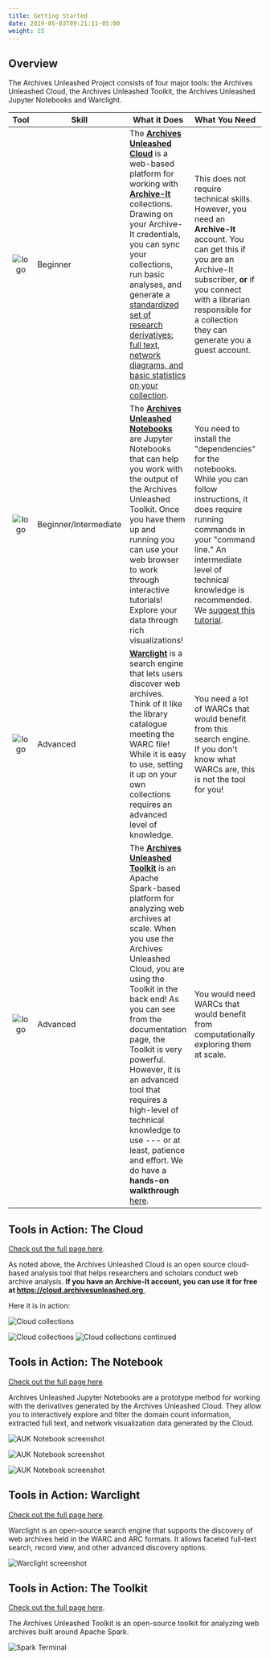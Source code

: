 ```yaml
---
title: Getting Started
date: 2019-05-03T09:21:11-05:00
weight: 15
---
```


<!---
The introductory video will go here
-->

## Overview

The Archives Unleashed Project consists of four major tools: the Archives Unleashed Cloud, the Archives Unleashed Toolkit, the Archives Unleashed Jupyter Notebooks and Warclight.

| Tool                     | Skill        | What it Does | What You Need | Ideal For |
|:--------------------------:|--------------|--------------|---------------|-----------|
| ![logo](/images/cloud-logo.png)  | Beginner     | The **[Archives Unleashed Cloud](/cloud)** is a web-based platform for working with [**Archive-It**](https://archive-it.org) collections. Drawing on your Archive-It credentials, you can sync your collections, run basic analyses, and generate a [standardized set of research derivatives: full text, network diagrams, and basic statistics on your collection](https://cloud.archivesunleashed.org/derivatives).             |  This does not require technical skills. However, you need an **Archive-It** account. You can get this if you are an Archive-It subscriber, **or** if you connect with a librarian responsible for a collection they can generate you a guest account.            | Librarians, and researchers who know a librarian with an Archive-It account!          |
| ![logo](/images/notebook-logo.png) | Beginner/Intermediate | The **[Archives Unleashed Notebooks](/notebooks)** are Jupyter Notebooks that can help you work with the output of the Archives Unleashed Toolkit. Once you have them up and running you can use your web browser to work through interactive tutorials! Explore your data through rich visualizations!             |  You need to install the "dependencies" for the notebooks. While you can follow instructions, it does require running commands in your "command line." An intermediate level of technical knowledge is recommended. We [suggest this tutorial](https://programminghistorian.org/en/lessons/intro-to-bash).            | Researchers who want to explore their web archival collections.          |
| ![logo](/images/warclight-logo.png) | Advanced | **[Warclight](/warclight)** is a search engine that lets users discover web archives. Think of it like the library catalogue meeting the WARC file! While it is easy to use, setting it up on your own collections requires an advanced level of knowledge.             | You need a lot of WARCs that would benefit from this search engine. If you don't know what WARCs are, this is not the tool for you!             |  Librarians and archivists who have been collecting web archives and want to enhance collection discoverability.         |
| ![logo](/images/toolkit-logo.png)   | Advanced     |  The **[Archives Unleashed Toolkit](/toolkit)** is an Apache Spark-based platform for analyzing web archives at scale. When you use the Archives Unleashed Cloud, you are using the Toolkit in the back end! As you can see from the documentation page, the Toolkit is very powerful. However, it is an advanced tool that requires a high-level of technical knowledge to use --- or at least, patience and effort. We do have a **hands-on walkthrough** [here](https://aut.docs.archivesunleashed.org/docs/toolkit-walkthrough).            |  You would need WARCs that would benefit from computationally exploring them at scale.            |  Researchers who want to explore their WARCs at scale and need more flexibility than the Cloud provides.         |

## Tools in Action: The Cloud

[Check out the full page here](/cloud).

As noted above, the Archives Unleashed Cloud is an open source cloud-based analysis tool that helps researchers and scholars conduct web archive analysis. **If you have an Archive-It account, you can use it for free at [https://cloud.archivesunleashed.org
](https://cloud.archivesunleashed.org)**.

Here it is in action:

![Cloud collections](/images/cloud-collections.png)

![Cloud collections](/images/cloud-interface1.png)
![Cloud collections continued](/images/cloud-interface2.png)

## Tools in Action: The Notebook

[Check out the full page here](/notebooks).

Archives Unleashed Jupyter Notebooks are a prototype method for working with the derivatives generated by the Archives Unleashed Cloud. They allow you to interactively explore and filter the domain count information, extracted full text, and network visualization data generated by the Cloud.

![AUK Notebook screenshot](/images/AUK_Notebook_Domains.png)

![AUK Notebook screenshot](/images/AUK_Notebook_Text.png)

![AUK Notebook screenshot](/images/AUK_Notebook_Network.png)

## Tools in Action: Warclight

[Check out the full page here](/warclight).

Warclight is an open-source search engine that supports the discovery of web archives held in the WARC and ARC formats. It allows faceted full-text search, record view, and other advanced discovery options.

![Warclight screenshot](/images/warclight.png)

## Tools in Action: The Toolkit

[Check out the full page here](/aut).

The Archives Unleashed Toolkit is an open-source toolkit for analyzing web archives built around Apache Spark. 

![Spark Terminal](/images/prompt.png)
